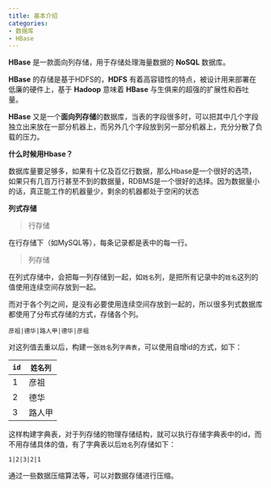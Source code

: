 ```yaml
---
title: 基本介绍
categories:
- 数据库 
- HBase
---
```


**HBase** 是一款面向列存储，用于存储处理海量数据的 **NoSQL** 数据库。

**HBase** 的存储是基于HDFS的，**HDFS** 有着高容错性的特点，被设计用来部署在低廉的硬件上，基于 **Hadoop** 意味着 **HBase** 与生俱来的超强的扩展性和吞吐量。

**HBase** 又是一个**面向列存储**的数据库，当表的字段很多时，可以把其中几个字段独立出来放在一部分机器上，而另外几个字段放到另一部分机器上，充分分散了负载的压力。

**什么时候用Hbase？**

数据库量要足够多，如果有十亿及百亿行数据，那么Hbase是一个很好的选项，如果只有几百万行甚至不到的数据量，RDBMS是一个很好的选择。因为数据量小的话，真正能工作的机器量少，剩余的机器都处于空闲的状态

**列式存储**

> 行存储

在行存储下（如MySQL等），每条记录都是表中的每一行。

> 列存储

在列式存储中，会把每一列存储到一起，如`姓名`列，是把所有记录中的`姓名`这列的值使用连续空间存放到一起。

而对于各个列之间，是没有必要使用连续空间存放到一起的，所以很多列式数据库都使用了分布式存储的方式，存储各个列。

```
彦祖|德华|路人甲|德华|彦祖
```

对这列值去重以后，构建一张`姓名`列`字典表`，可以使用自增id的方式，如下：

| `id` | `姓名列` |
| ---- | -------- |
| 1    | 彦祖     |
| 2    | 德华     |
| 3    | 路人甲   |

这样构建字典表，对于列存储的物理存储结构，就可以执行存储字典表中的id，而不用存储具体的值，有了字典表以后`姓名`列存储如下：

```
1|2|3|2|1
```

通过一些数据压缩算法等，可以对数据存储进行压缩。